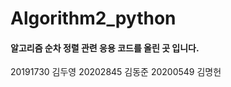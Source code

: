 # Algorithm2_python 


#### 알고리즘 순차 정렬 관련 응용 코드를 올린 곳 입니다.
 20191730 김두영
 20202845 김동준
 20200549 김명헌


